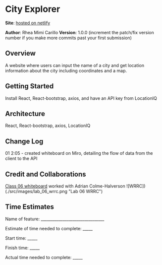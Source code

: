 # City Explorer

**Site**: [hosted on netlify](https://rhea-city-explorer.netlify.app)

**Author**: Rhea Mimi Carillo
**Version**: 1.0.0 (increment the patch/fix version number if you make more commits past your first submission)

## Overview

A website where users can input the name of a city and get location information about the city including coordinates and a map.

## Getting Started

Install React, React-bootstrap, axios, and have an API key from LocationIQ

## Architecture

React, React-bootstrap, axios, LocationIQ

## Change Log

01 2:05 - created whiteboard on Miro, detailing the flow of data from the client to the API

## Credit and Collaborations

[Class 06 whiteboard](https://miro.com/app/board/uXjVPdOaZ3E=/?share_link_id=990901439909) worked with Adrian Colme-Halverson
![WRRC])(./src/images/lab_06_wrrc.png "Lab 06 WRRC")

## Time Estimates

Name of feature: ________________________________

Estimate of time needed to complete: _____

Start time: _____

Finish time: _____

Actual time needed to complete: _____
